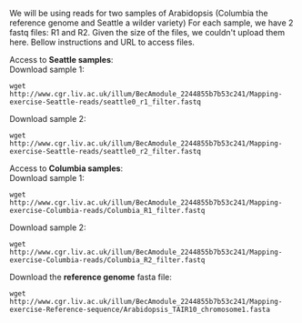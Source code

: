We will be using reads for two samples of Arabidopsis (Columbia the reference genome and Seattle a wilder variety)
For each sample, we have 2 fastq files: R1 and R2. Given the size of the files, we couldn't upload them here. Bellow instructions and URL to access files.

Access to **Seattle samples**: <br/>
Download sample 1:
```
wget http://www.cgr.liv.ac.uk/illum/BecAmodule_2244855b7b53c241/Mapping-exercise-Seattle-reads/seattle0_r1_filter.fastq
```
Download sample 2:
```
wget http://www.cgr.liv.ac.uk/illum/BecAmodule_2244855b7b53c241/Mapping-exercise-Seattle-reads/seattle0_r2_filter.fastq
```
Access to **Columbia samples**:<br/>
Download sample 1:
```
wget http://www.cgr.liv.ac.uk/illum/BecAmodule_2244855b7b53c241/Mapping-exercise-Columbia-reads/Columbia_R1_filter.fastq
```
Download sample 2:
```
wget http://www.cgr.liv.ac.uk/illum/BecAmodule_2244855b7b53c241/Mapping-exercise-Columbia-reads/Columbia_R2_filter.fastq
```

Download the **reference genome** fasta file: 
```
wget http://www.cgr.liv.ac.uk/illum/BecAmodule_2244855b7b53c241/Mapping-exercise-Reference-sequence/Arabidopsis_TAIR10_chromosome1.fasta
```
